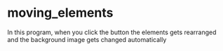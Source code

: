 # moving_elements
In this program, when you click the button the elements gets rearranged and the background image gets changed automatically
